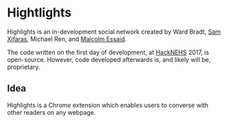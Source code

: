 # Hightlights
Highlights is an in-development social network created by Ward Bradt, [Sam Xifaras](https://github.com/sam-xif), Michael Ren, and [Malcolm Essaid](https://github.com/malcolmessaid).

The code written on the first day of development, at [HackNEHS](https://www.hacknehs.com/) 2017, is open-source. However, code developed afterwards is, and likely will be, proprietary.

## Idea
Highlights is a Chrome extension which enables users to converse with other readers on any webpage.

